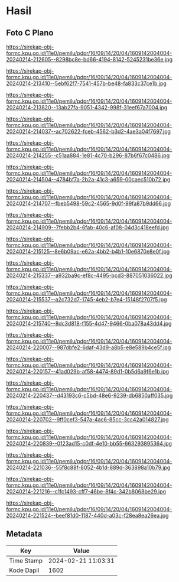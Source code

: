 # Hasil

## Foto C Plano

https://sirekap-obj-formc.kpu.go.id/11e0/pemilu/pdpr/16/09/14/20/04/1609142004004-20240214-212605--8298bc8e-bd66-4194-8142-5245231be36e.jpg

https://sirekap-obj-formc.kpu.go.id/11e0/pemilu/pdpr/16/09/14/20/04/1609142004004-20240214-213410--5ebf62f7-7541-457b-be48-fa833c37ce1b.jpg

https://sirekap-obj-formc.kpu.go.id/11e0/pemilu/pdpr/16/09/14/20/04/1609142004004-20240214-213820--13ab27fa-9051-4342-998f-31eef67a7004.jpg

https://sirekap-obj-formc.kpu.go.id/11e0/pemilu/pdpr/16/09/14/20/04/1609142004004-20240214-214037--ac702622-fceb-4562-b3d2-4ae3a04f7697.jpg

https://sirekap-obj-formc.kpu.go.id/11e0/pemilu/pdpr/16/09/14/20/04/1609142004004-20240214-214255--c51aa884-1e81-4c70-b296-87b6f67c0486.jpg

https://sirekap-obj-formc.kpu.go.id/11e0/pemilu/pdpr/16/09/14/20/04/1609142004004-20240214-214504--4784bf7a-2b2a-41c3-a659-00caec510b72.jpg

https://sirekap-obj-formc.kpu.go.id/11e0/pemilu/pdpr/16/09/14/20/04/1609142004004-20240214-214707--fbeb5498-59c2-4565-9d0f-99fa87b9dd66.jpg

https://sirekap-obj-formc.kpu.go.id/11e0/pemilu/pdpr/16/09/14/20/04/1609142004004-20240214-214909--7febb2b4-6fab-40c6-af08-04d3c418eefd.jpg

https://sirekap-obj-formc.kpu.go.id/11e0/pemilu/pdpr/16/09/14/20/04/1609142004004-20240214-215125--8e6b09ac-e62a-4bb2-b4b1-10e6870e8e0f.jpg

https://sirekap-obj-formc.kpu.go.id/11e0/pemilu/pdpr/16/09/14/20/04/1609142004004-20240214-215337--a932ba9c-ef8c-4495-bcd3-887051036022.jpg

https://sirekap-obj-formc.kpu.go.id/11e0/pemilu/pdpr/16/09/14/20/04/1609142004004-20240214-215537--a2c732d7-1745-4eb2-b7e4-15148f2707f5.jpg

https://sirekap-obj-formc.kpu.go.id/11e0/pemilu/pdpr/16/09/14/20/04/1609142004004-20240214-215740--8dc3d818-f155-4d47-9466-0ba078a43dd4.jpg

https://sirekap-obj-formc.kpu.go.id/11e0/pemilu/pdpr/16/09/14/20/04/1609142004004-20240214-220007--987dbfe2-6daf-43d9-a8b5-e8e589b4ce5f.jpg

https://sirekap-obj-formc.kpu.go.id/11e0/pemilu/pdpr/16/09/14/20/04/1609142004004-20240214-220157--41ad029b-af58-4474-89d1-0b5d6a9f6e1b.jpg

https://sirekap-obj-formc.kpu.go.id/11e0/pemilu/pdpr/16/09/14/20/04/1609142004004-20240214-220437--d43193c6-c5bd-48e6-9239-db6850aff035.jpg

https://sirekap-obj-formc.kpu.go.id/11e0/pemilu/pdpr/16/09/14/20/04/1609142004004-20240214-220702--9ff0cef3-547a-4ac6-85cc-3cc42a014827.jpg

https://sirekap-obj-formc.kpu.go.id/11e0/pemilu/pdpr/16/09/14/20/04/1609142004004-20240214-220839--0123ad15-c0df-4e10-bb55-663293895364.jpg

https://sirekap-obj-formc.kpu.go.id/11e0/pemilu/pdpr/16/09/14/20/04/1609142004004-20240214-221036--55f8c88f-8052-4b1d-889d-363898a10b79.jpg

https://sirekap-obj-formc.kpu.go.id/11e0/pemilu/pdpr/16/09/14/20/04/1609142004004-20240214-221216--c1fc1493-cff7-46be-8f4c-342b8068be29.jpg

https://sirekap-obj-formc.kpu.go.id/11e0/pemilu/pdpr/16/09/14/20/04/1609142004004-20240214-221524--beef81d0-1187-440d-a03c-f28ea8ea26ea.jpg


## Metadata

| Key        | Value               |
| ---------- | ------------------- |
| Time Stamp | 2024-02-21 11:03:31 |
| Kode Dapil | 1602                |



